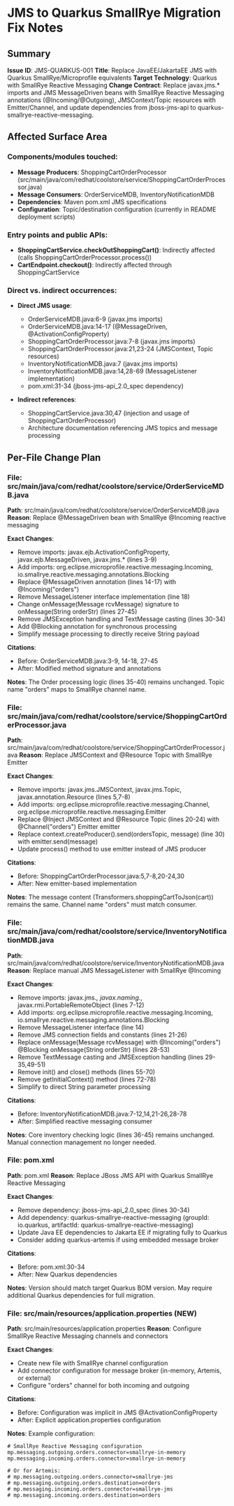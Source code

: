 # JMS to Quarkus SmallRye Migration Fix Notes

## Summary

**Issue ID**: JMS-QUARKUS-001
**Title**: Replace JavaEE/JakartaEE JMS with Quarkus SmallRye/Microprofile equivalents
**Target Technology**: Quarkus with SmallRye Reactive Messaging
**Change Contract**: Replace javax.jms.* imports and JMS MessageDriven beans with SmallRye Reactive Messaging annotations (@Incoming/@Outgoing), JMSContext/Topic resources with Emitter/Channel, and update dependencies from jboss-jms-api to quarkus-smallrye-reactive-messaging.

## Affected Surface Area

### Components/modules touched:
- **Message Producers**: ShoppingCartOrderProcessor (src/main/java/com/redhat/coolstore/service/ShoppingCartOrderProcessor.java)
- **Message Consumers**: OrderServiceMDB, InventoryNotificationMDB
- **Dependencies**: Maven pom.xml JMS specifications
- **Configuration**: Topic/destination configuration (currently in README deployment scripts)

### Entry points and public APIs:
- **ShoppingCartService.checkOutShoppingCart()**: Indirectly affected (calls ShoppingCartOrderProcessor.process())
- **CartEndpoint.checkout()**: Indirectly affected through ShoppingCartService

### Direct vs. indirect occurrences:
- **Direct JMS usage**:
  - OrderServiceMDB.java:6-9 (javax.jms imports)
  - OrderServiceMDB.java:14-17 (@MessageDriven, @ActivationConfigProperty)
  - ShoppingCartOrderProcessor.java:7-8 (javax.jms imports)
  - ShoppingCartOrderProcessor.java:21,23-24 (JMSContext, Topic resources)
  - InventoryNotificationMDB.java:7 (javax.jms imports)
  - InventoryNotificationMDB.java:14,28-69 (MessageListener implementation)
  - pom.xml:31-34 (jboss-jms-api_2.0_spec dependency)

- **Indirect references**:
  - ShoppingCartService.java:30,47 (injection and usage of ShoppingCartOrderProcessor)
  - Architecture documentation referencing JMS topics and message processing

## Per-File Change Plan

### File: src/main/java/com/redhat/coolstore/service/OrderServiceMDB.java
**Path**: src/main/java/com/redhat/coolstore/service/OrderServiceMDB.java
**Reason**: Replace @MessageDriven bean with SmallRye @Incoming reactive messaging

**Exact Changes**:
- Remove imports: javax.ejb.ActivationConfigProperty, javax.ejb.MessageDriven, javax.jms.* (lines 3-9)
- Add imports: org.eclipse.microprofile.reactive.messaging.Incoming, io.smallrye.reactive.messaging.annotations.Blocking
- Replace @MessageDriven annotation (lines 14-17) with @Incoming("orders")
- Remove MessageListener interface implementation (line 18)
- Change onMessage(Message rcvMessage) signature to onMessage(String orderStr) (lines 27-45)
- Remove JMSException handling and TextMessage casting (lines 30-34)
- Add @Blocking annotation for synchronous processing
- Simplify message processing to directly receive String payload

**Citations**:
- Before: OrderServiceMDB.java:3-9, 14-18, 27-45
- After: Modified method signature and annotations

**Notes**: The Order processing logic (lines 35-40) remains unchanged. Topic name "orders" maps to SmallRye channel name.

### File: src/main/java/com/redhat/coolstore/service/ShoppingCartOrderProcessor.java
**Path**: src/main/java/com/redhat/coolstore/service/ShoppingCartOrderProcessor.java
**Reason**: Replace JMSContext and @Resource Topic with SmallRye Emitter

**Exact Changes**:
- Remove imports: javax.jms.JMSContext, javax.jms.Topic, javax.annotation.Resource (lines 5,7-8)
- Add imports: org.eclipse.microprofile.reactive.messaging.Channel, org.eclipse.microprofile.reactive.messaging.Emitter
- Replace @Inject JMSContext and @Resource Topic (lines 20-24) with @Channel("orders") Emitter<String> emitter
- Replace context.createProducer().send(ordersTopic, message) (line 30) with emitter.send(message)
- Update process() method to use emitter instead of JMS producer

**Citations**:
- Before: ShoppingCartOrderProcessor.java:5,7-8,20-24,30
- After: New emitter-based implementation

**Notes**: The message content (Transformers.shoppingCartToJson(cart)) remains the same. Channel name "orders" must match consumer.

### File: src/main/java/com/redhat/coolstore/service/InventoryNotificationMDB.java
**Path**: src/main/java/com/redhat/coolstore/service/InventoryNotificationMDB.java
**Reason**: Replace manual JMS MessageListener with SmallRye @Incoming

**Exact Changes**:
- Remove imports: javax.jms.*, javax.naming.*, javax.rmi.PortableRemoteObject (lines 7-12)
- Add imports: org.eclipse.microprofile.reactive.messaging.Incoming, io.smallrye.reactive.messaging.annotations.Blocking
- Remove MessageListener interface (line 14)
- Remove JMS connection fields and constants (lines 21-26)
- Replace onMessage(Message rcvMessage) with @Incoming("orders") @Blocking onMessage(String orderStr) (lines 28-53)
- Remove TextMessage casting and JMSException handling (lines 29-35,49-51)
- Remove init() and close() methods (lines 55-70)
- Remove getInitialContext() method (lines 72-78)
- Simplify to direct String parameter processing

**Citations**:
- Before: InventoryNotificationMDB.java:7-12,14,21-26,28-78
- After: Simplified reactive messaging consumer

**Notes**: Core inventory checking logic (lines 36-45) remains unchanged. Manual connection management no longer needed.

### File: pom.xml
**Path**: pom.xml
**Reason**: Replace JBoss JMS API with Quarkus SmallRye Reactive Messaging

**Exact Changes**:
- Remove dependency: jboss-jms-api_2.0_spec (lines 30-34)
- Add dependency: quarkus-smallrye-reactive-messaging (groupId: io.quarkus, artifactId: quarkus-smallrye-reactive-messaging)
- Update Java EE dependencies to Jakarta EE if migrating fully to Quarkus
- Consider adding quarkus-artemis if using embedded message broker

**Citations**:
- Before: pom.xml:30-34
- After: New Quarkus dependencies

**Notes**: Version should match target Quarkus BOM version. May require additional Quarkus dependencies for full migration.

### File: src/main/resources/application.properties (NEW)
**Path**: src/main/resources/application.properties
**Reason**: Configure SmallRye Reactive Messaging channels and connectors

**Exact Changes**:
- Create new file with SmallRye channel configuration
- Add connector configuration for message broker (in-memory, Artemis, or external)
- Configure "orders" channel for both incoming and outgoing

**Citations**:
- Before: Configuration was implicit in JMS @ActivationConfigProperty
- After: Explicit application.properties configuration

**Notes**:
Example configuration:
```properties
# SmallRye Reactive Messaging configuration
mp.messaging.outgoing.orders.connector=smallrye-in-memory
mp.messaging.incoming.orders.connector=smallrye-in-memory

# Or for Artemis:
# mp.messaging.outgoing.orders.connector=smallrye-jms
# mp.messaging.outgoing.orders.destination=orders
# mp.messaging.incoming.orders.connector=smallrye-jms
# mp.messaging.incoming.orders.destination=orders
```